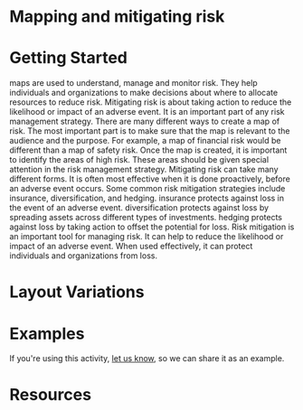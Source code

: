 # Mapping and mitigating risk

# Getting Started

maps are used to understand, manage and monitor risk. They help individuals and organizations to make decisions about where to allocate resources to reduce risk. Mitigating risk is about taking action to reduce the likelihood or impact of an adverse event. It is an important part of any risk management strategy. There are many different ways to create a map of risk. The most important part is to make sure that the map is relevant to the audience and the purpose. For example, a map of financial risk would be different than a map of safety risk. Once the map is created, it is important to identify the areas of high risk. These areas should be given special attention in the risk management strategy. Mitigating risk can take many different forms. It is often most effective when it is done proactively, before an adverse event occurs. Some common risk mitigation strategies include insurance, diversification, and hedging. insurance protects against loss in the event of an adverse event. diversification protects against loss by spreading assets across different types of investments. hedging protects against loss by taking action to offset the potential for loss. Risk mitigation is an important tool for managing risk. It can help to reduce the likelihood or impact of an adverse event. When used effectively, it can protect individuals and organizations from loss.

# Layout Variations
# Examples
If you're using this activity, [let us know](https://github.com/Standards-and-Practices/structured-rapid-development/issues/new?assignees=&labels=documentation&template=example-submission.md&title=Example+of+%5Byour+pattern+here%5D), so we can share it as an example.
# Resources